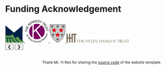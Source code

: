 # <i class="fas fa-donate"></i> Funding Acknowledgement

<div class="gallery-container">
<div class="gallery-logo">
    <a class="logo-item" href="https://www.camsoxford.ox.ac.uk/">
	<img src='images/acknowledge/coi_logo.png' alt="sym" width="12%">
	</a>
    <a class="logo-item" href="https://www.kennedytrust.org/">
	<img src='images/acknowledge/kennedy_trust_logo.png' alt="sym" width="15%">
	</a>
	<a class="logo-item" href="https://www.some.ox.ac.uk/">
	<img src='images/acknowledge/somerville_logo.png' alt="sym" width="10%">
	</a>
	<a class="logo-item" href="https://www.phf.org.uk/our-work-in-the-uk/helen-hamlyn-trust/">
	<img src='images/acknowledge/helen_hamlyn_logo.jpg' alt="sym" width="40%">
	</a>	
</div>
<button class="gallery-control prev">❮</button>
<button class="gallery-control next">❯</button>
</div>
<script src="../../assets/js/gallery.js"></script>

<br />
<p style="text-align: right">
<small> Thank Mr. Yi Ren for sharing the <a href="https://github.com/RayeRen/acad-homepage.github.io">source code</a> of the website template. </small>
</p>
